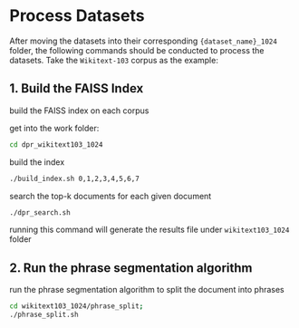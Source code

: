 # Process Datasets

After moving the datasets into their corresponding `{dataset_name}_1024` folder, the following commands should be conducted to process the datasets.
Take the `Wikitext-103` corpus as the example:

## 1. Build the FAISS Index 

build the FAISS index on each corpus

get into the work folder:

```bash
cd dpr_wikitext103_1024
```

build the index 

```bash
./build_index.sh 0,1,2,3,4,5,6,7
```

search the top-k documents for each given document

```bash
./dpr_search.sh
```

running this command will generate the results file under `wikitext103_1024` folder

## 2. Run the phrase segmentation algorithm

run the phrase segmentation algorithm to split the document into phrases

```bash
cd wikitext103_1024/phrase_split;
./phrase_split.sh
```
